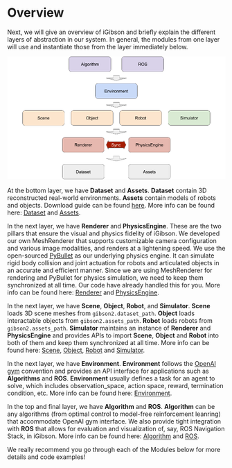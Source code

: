# Overview

Next, we will give an overview of iGibson and briefly explain the different layers of abstraction in our system. In general, the modules from one layer will use and instantiate those from the layer immediately below. 

![quickstart.png](images/overview.png)

At the bottom layer, we have **Dataset** and **Assets**. **Dataset** contain 3D reconstructed real-world environments. **Assets** contain models of robots and objects. Download guide can be found [here](installation.html#downloading-the-assets). More info can be found here: [Dataset](dataset.md) and [Assets](assets.md).

In the next layer, we have **Renderer** and **PhysicsEngine**. These are the two pillars that ensure the visual and physics fidelity of iGibson. We developed our own MeshRenderer that supports customizable camera configuration and various image modalities, and renders at a lightening speed. We use the open-sourced [PyBullet](http://www.pybullet.org/) as our underlying physics engine. It can simulate rigid body collision and joint actuation for robots and articulated objects in an accurate and efficient manner. Since we are using MeshRenderer for rendering and PyBullet for physics simulation, we need to keep them synchronized at all time. Our code have already handled this for you. More info can be found here: [Renderer](renderer.md) and [PhysicsEngine](physics_engine.md).

In the next layer, we have **Scene**, **Object**, **Robot**, and **Simulator**. **Scene** loads 3D scene meshes from `gibson2.dataset_path`. **Object** loads interactable objects from `gibson2.assets_path`. **Robot** loads robots from `gibson2.assets_path`. **Simulator** maintains an instance of **Renderer** and **PhysicsEngine** and provides APIs to import **Scene**, **Object** and **Robot** into both of them and keep them synchronized at all time. More info can be found here: [Scene](scenes.md), [Object](objects.md), [Robot](robots.md) and [Simulator](simulators.md).

In the next layer, we have **Environment**. **Environment** follows the [OpenAI gym](https://github.com/openai/gym) convention and provides an API interface for applications such as **Algorithms** and **ROS**. **Environment** usually defines a task for an agent to solve, which includes observation_space, action space, reward, termination condition, etc. More info can be found here: [Environment](environments.md).

In the top and final layer, we have **Algorithm** and **ROS**. **Algorithm** can be any algorithms (from optimal control to model-free reinforcement leanring) that accommodate OpenAI gym interface. We also provide tight integration with **ROS** that allows for evaluation and visualization of, say, ROS Navigation Stack, in iGibson. More info can be found here: [Algorithm](algorithms.md) and [ROS](ros.md).

We really recommend you go through each of the Modules below for more details and code examples!
